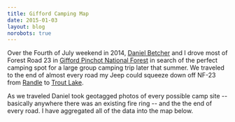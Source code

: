```yaml
---
title: Gifford Camping Map
date: 2015-01-03
layout: blog
norobots: true
---
```


Over the Fourth of July weekend in 2014, [Daniel Betcher][daniel] and I drove most of
Forest Road 23 in [Gifford Pinchot National Forest][gifford] in search of the
perfect camping spot for a large group camping trip later that summer. We
traveled to the end of almost every road my Jeep could squeeze down off NF-23
from [Randle][randle] to [Trout Lake][troutlake].

As we traveled Daniel took geotagged photos of every possible camp site --
basically anywhere there was an existing fire ring -- and the the end of every
road. I have aggregated all of the data into the map below.

<div class="clearfix">
    <div class="col-md-8" id="map-canvas" style="height: 450px"></div>
    <div class="col-md-4" id="map-data"></div>
</div>
<script src="https://maps.googleapis.com/maps/api/js"></script>
<script>
    function displayFeature(feature) {
        var time = new Date(feature.getProperty("time")).toLocaleString();
        var description = feature.getProperty("description");
        var photos = feature.getProperty("photos");
        var latitude = feature.getGeometry().get().lat();
        var longitude = feature.getGeometry().get().lng();

        var url = "http://jesterpm.net/blog/gifford-map/#" + feature.getId();

        html = "<table class=\"table\"><tr>"
        + "<th>Waypoint</th><td><a href=\"" + url + "\">" + feature.getId() + "</a></td></tr>"
        + "<th>Last Visit</th><td>" + time + "</td></tr>"
        + "<tr><th>Latitude</th><td>" + latitude + "</td></tr>"
        + "<tr><th>Longitude</th><td>" + longitude + "</td></tr></table>";

        if (description) {
            html += "<p>" + description + "</p>";
        }

        for (var i = 0; i < photos.length; i++) {
            html += "<a class=\"js-thumbnail\" href=\"http://photos.jesterpm.net/gifford-map/images/" + photos[i] + "\">";
            html += "<img src=\"http://photos.jesterpm.net/gifford-map/thumbs/" + photos[i] + "\" class=\"img-thumbnail\" /></a> "
        }

        document.getElementById('map-data').innerHTML = html;

        $('#map-data a.js-thumbnail').click(fullscreenClick);
    }

    function initialize() {
        var mapCanvas = document.getElementById('map-canvas');
        var mapOptions = {
            center: new google.maps.LatLng(46.28371445462108, -121.64621355012059),
            zoom: 13,
            mapTypeId: google.maps.MapTypeId.TERRAIN
        }
        var map = new google.maps.Map(mapCanvas, mapOptions);
        var features = map.data.loadGeoJson('/gifford-map/gifford-data.geojson');


        map.data.addListener('click', function(event) {
            window.location.hash = event.feature.getId();
            displayFeature(event.feature);
        });

        google.maps.event.addListenerOnce(map, 'idle', function() {
            var currentFeature = map.data.getFeatureById('104');
            if (window.location.hash) {
                var selected = map.data.getFeatureById(window.location.hash.substring(1));
                if (selected) {
                    currentFeature = selected;
                }
            }
            map.setCenter(currentFeature.getGeometry().get());
            displayFeature(currentFeature);
        });
    }
    google.maps.event.addDomListener(window, 'load', initialize);
</script>

[daniel]: https://twitter.com/danielbetcher
[gifford]: http://www.fs.usda.gov/giffordpinchot/
[randle]: http://goo.gl/maps/XnrXA
[troutlake]: http://goo.gl/maps/dwDcx

